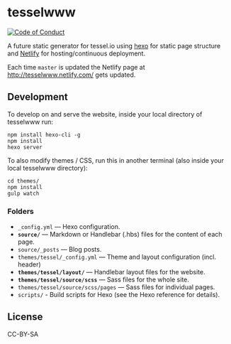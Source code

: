 # tesselwww

[![Code of Conduct](https://img.shields.io/badge/%E2%9D%A4-code%20of%20conduct-blue.svg?style=flat)](https://github.com/tessel/project/blob/master/CONDUCT.md)

A future static generator for tessel.io using [hexo](https://www.npmjs.com/package/hexo) for static page structure and [Netlify](https://www.netlify.com/) for hosting/continuous deployment.

Each time `master` is updated the Netlify page at http://tesselwww.netlify.com/ gets updated.

## Development

To develop on and serve the website, inside your local directory of tesselwww run:

```
npm install hexo-cli -g
npm install
hexo server
```

To also modify themes / CSS, run this in another terminal (also inside your local tesselwww directory):

```
cd themes/
npm install
gulp watch
```

### Folders

- `_config.yml` — Hexo configuration.
- **`source/`** — Markdown or Handlebar (.hbs) files for the content of each page.
- `source/_posts` — Blog posts.
- `themes/tessel/_config.yml` — Theme and layout configuration (incl. header)
- **`themes/tessel/layout/`** — Handlebar layout files for the website.
- **`themes/tessel/source/scss`** — Sass files for the whole site.
- `themes/tessel/source/scss/pages` — Sass files for individual pages.
- `scripts/` - Build scripts for Hexo (see the Hexo reference for details).

## License

CC-BY-SA
